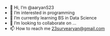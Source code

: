 - 👋 Hi, I’m @aaryanS23
- 👀 I’m interested in programming
- 🌱 I’m currently learning BS in Data Science
- 💞️ I’m looking to collaborate on ...
- 📫 How to reach me 23survearyan@gmail.com

<!---
aaryanS23/aaryanS23 is a ✨ special ✨ repository because its `README.md` (this file) appears on your GitHub profile.
You can click the Preview link to take a look at your changes.
--->

